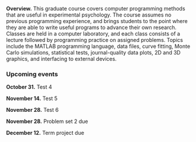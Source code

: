 
**Overview.**  This graduate course covers computer programming methods that are useful in experimental psychology.  The course assumes no previous programming experience, and brings students to the point where they are able to write useful programs to advance their own research.  Classes are held in a computer laboratory, and each class consists of a lecture followed by programming practice on assigned problems.  Topics include the MATLAB programming language, data files, curve fitting, Monte Carlo simulations, statistical tests, journal-quality data plots, 2D and 3D graphics, and interfacing to external devices.

### Upcoming events

**October 31.**  Test 4

**November 14.**  Test 5

**November 28.**  Test 6

**November 28.**  Problem set 2 due

**December 12.**  Term project due

